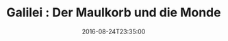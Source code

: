 ---
date: '2016-08-24T23:35:00'
talk_date: '2009-01-01T00:00:00'
talk_speakers:
  speaker1:
    name: Anna Lötzbayer
title: 'Galilei : Der Maulkorb und die Monde'
---